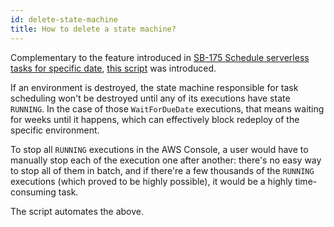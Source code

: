 ```yaml
---
id: delete-state-machine
title: How to delete a state machine?
---
```


Complementary to the feature introduced in [SB-175 Schedule serverless tasks for specific date](https://bitbucket.org/apptension/saas-boilerplate-app/commits/b523dcfa814927f81ba9bc281a34d853258df937), [this script](https://bitbucket.org/apptension/saas-boilerplate-app/pull-requests/179) was introduced.

If an environment is destroyed, the state machine responsible for task scheduling won't be destroyed until any of its executions have state `RUNNING`. In the case of those `WaitForDueDate` executions, that means waiting for weeks until it happens, which can effectively block redeploy of the specific environment.

To stop all `RUNNING` executions in the AWS Console, a user would have to manually stop each of the execution one after another: there's no easy way to stop all of them in batch, and if there're a few thousands of the `RUNNING` executions (which proved to be highly possible), it would be a highly time-consuming task.

The script automates the above.
